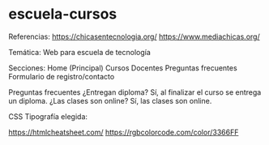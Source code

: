 # escuela-cursos

Referencias: 
https://chicasentecnologia.org/
https://www.mediachicas.org/ 

Temática: Web para escuela de tecnología

Secciones: 
Home (Principal)
Cursos
Docentes
Preguntas frecuentes
Formulario de registro/contacto

Preguntas frecuentes
¿Entregan diploma? Sí, al finalizar el curso se entrega un diploma. 
¿Las clases son online? Sí, las clases son online. 

CSS
Tipografía elegida: 

https://htmlcheatsheet.com/
https://rgbcolorcode.com/color/3366FF
